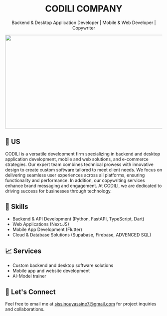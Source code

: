 <h1 align="center">CODILI COMPANY</h1>
<p align="center">Backend & Desktop Application Developer | Mobile & Web Developer | Copywriter</p>

<img src="https://i.pinimg.com/originals/bd/56/5d/bd565dcc0a556add0b0a0ed6b26d686e.gif" height="300" width="1200" object-fit="cover" align="center">

<h2>👑 US</h2>
    <p> CODILI is a versatile development firm specializing in backend and desktop application development, mobile and web solutions, and e-commerce strategies. Our expert team combines technical prowess with innovative design to create custom software tailored to meet client needs. We focus on delivering seamless user experiences across all platforms, ensuring functionality and performance. In addition, our copywriting services enhance brand messaging and engagement. At CODILI, we are dedicated to driving success for businesses through technology. </p>

<h2>🔧 Skills</h2>
    <ul>
        <li>Backend & API Development (Python, FastAPI, TypeScript, Dart)</li>
        <li>Web Applications (Next.JS)</li>
        <li>Mobile App Development (Flutter)</li>
        <li>Cloud & Database Solutions (Supabase, Firebase, ADVENCED SQL)</li>
    </ul>
<h2>📈 Services</h2>
    <ul>
        <li>Custom backend and desktop software solutions</li>
        <li>Mobile app and website development</li>
        <li>AI-Model trainer</li>
    </ul>

<h2>🤝 Let's Connect</h2>
    <p>Feel free to email me at <a href="mailto:sissinouyassine7@gmail.com">sissinouyassine7@gmail.com</a> for project inquiries and collaborations.</p>

<!---
sissinou-moon/sissinou-moon is a ✨ special ✨ repository because its `README.md` (this file) appears on your GitHub profile.
You can click the Preview link to take a look at your changes.
--->
